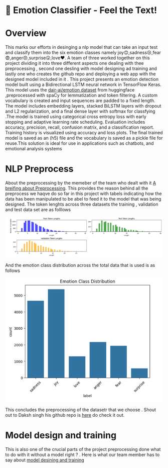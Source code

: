 # 🎯 Emotion Classifier - Feel the Text!
 
# Overview

This marks our efforts in desinging a nlp model that can take an input test and classify them into the six emotion classes namely joy😊,sadness😢,fear😨,anger😠,surprise😲,love❤️. A team of three worked together on this project dividing it into three different aspects one dealing with thee preprocessing , second one desling with model designing ad training and lastly one who creates the github repo and deploying a web app with the designed model included in it . This project presents an emotion detection model built using a Bidirectional LSTM neural network in TensorFlow Keras. This model uses the [dair-ai/emotion dataset](https://huggingface.co/datasets/dair-ai/emotion) from huggingface ,preprocessed with spaCy for lemmatization and token filtering. A custom vocabulary is created and input sequences are padded to a fixed length. The model includes embedding layers, stacked BiLSTM layers with dropout and L2 regularization, and a final dense layer with softmax for classfying .The model is trained using categorical cross entropy loss with early stopping and adaptive learning rate scheduling. Evaluation includes accuracy, precision, recall, confusion matrix, and a classification report. Training history is visualized using accuracy and loss plots. The final trained model is saved as an (h5) file and the vocabulary is saved as a pickle file for reuse.This solution is ideal for use in applications such as chatbots, and emotional analysis systems


# NLP Preprocess

About the preprocessing by the memeber of the team who dealt with it [A breifing about Preprocessing](https://docs.google.com/document/d/155r8F63NpeFQdOJJuy7jcSLpI0RqhAs02YyWSQBTnxo/edit?tab=t.0). This provides the reason behind all the preprocess we haqve do so far in this project with tabels indicating how the data has been manipulated to be abel to feed it to the model that was being designed. The token lenghts across three datasets the training , validation and test data set are as folllows


![Token lengths](https://github.com/Puneethv1357/EDP-0-to-ML/blob/da64b5109ced7cadf084392f6f9147c839cc68f0/images/Screenshot%202025-07-03%20175541.png)


And the emotion class distribution across the total data that is used is as follows 


![Class distribution](https://github.com/Puneethv1357/EDP-0-to-ML/blob/86409d940b51f171b79001fdcbe24773f5276487/images/emotion%20class%20distribution.png)

This concludes the preprocessing of the datasetr that we choose . Shout out to Daksh singh his github repo is [here](https://github.com/D0905-ux) do check it out.

# Model design and training 
This is also one of the crucial parts of the project preprocessing done what to do with it without a model right ? . Here is what our team member has to say about [model desining and training](https://docs.google.com/document/d/1EOMEaN88uFxOhpIHro5SUKC20nWhUXK659GlZTBAy80/edit?addon_store&tab=t.0#heading=h.ilg8u4xwz13x)
